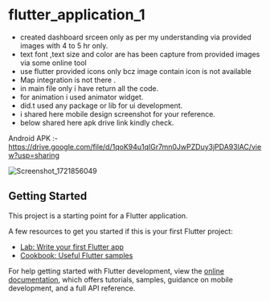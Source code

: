 # flutter_application_1

- created dashboard srceen only as per my understanding via provided images with 4 to 5 hr only.
- text font ,text size and color are has been capture from provided images via some online tool
- use flutter provided icons only bcz image contain icon is not available
- Map integration is not there .
- in main file only i have return all the code.
- for animation i used animator widget.
- did.t used any package or lib for ui development.
- i shared here mobile design screenshot for your reference.
- below shared here apk drive link kindly check.

Android APK :- https://drive.google.com/file/d/1qoK94u1qIGr7mn0JwPZDuy3jPDA93lAC/view?usp=sharing


![Screenshot_1721856049](https://github.com/user-attachments/assets/a2964618-19a7-41cc-9c41-94d0587407db)



## Getting Started

This project is a starting point for a Flutter application.

A few resources to get you started if this is your first Flutter project:

- [Lab: Write your first Flutter app](https://docs.flutter.dev/get-started/codelab)
- [Cookbook: Useful Flutter samples](https://docs.flutter.dev/cookbook)

For help getting started with Flutter development, view the
[online documentation](https://docs.flutter.dev/), which offers tutorials,
samples, guidance on mobile development, and a full API reference.
